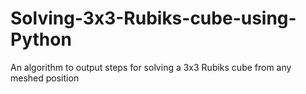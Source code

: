 # Solving-3x3-Rubiks-cube-using-Python
An algorithm to output steps for solving a 3x3 Rubiks cube from any meshed position
